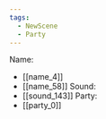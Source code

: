 ```yaml
---
tags:
  - NewScene
  - Party
---
```

Name:
- [[name_4]]
- [[name_58]]
Sound:
- [[sound_143]]
Party:
- [[party_0]]
